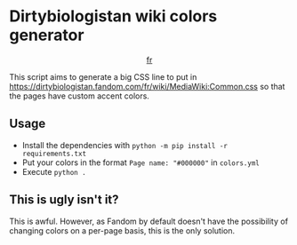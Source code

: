 # Dirtybiologistan wiki colors generator

<center>
<a href=".readme/README.fr.md">fr</a>
</center>

This script aims to generate a big CSS line to put in https://dirtybiologistan.fandom.com/fr/wiki/MediaWiki:Common.css so that the pages have custom accent colors.

## Usage

- Install the dependencies with `python -m pip install -r requirements.txt`
- Put your colors in the format `Page name: "#000000"` in `colors.yml`
- Execute `python .`

## This is ugly isn't it?

This is awful. However, as Fandom by default doesn't have the possibility of changing colors on a per-page basis, this is the only solution.
